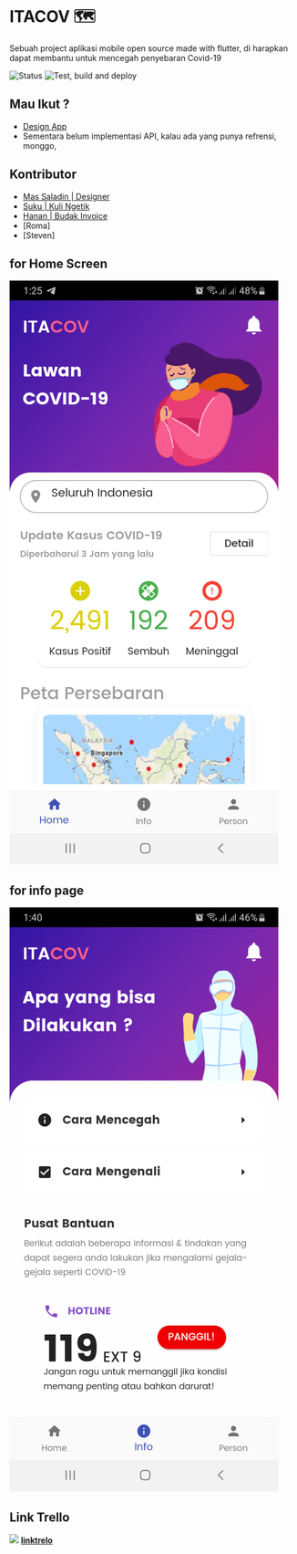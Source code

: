 # ITACOV 🗺

Sebuah project aplikasi mobile open source made with flutter, di harapkan dapat membantu untuk mencegah penyebaran Covid-19 

![Status](https://img.shields.io/badge/Project%20Status-Terminate-red?style=for-the-badge)
![Test, build and deploy](https://github.com/hananloser/itacov-flutter/workflows/Test,%20build%20and%20deploy/badge.svg)
## Mau Ikut ?
- [Design App](https://www.figma.com/file/zZdSbymxNepJGTjCe9pgP2/itacov?node-id=0%3A876)
- Sementara belum implementasi API, kalau ada yang punya refrensi, monggo,

## Kontributor
- [Mas Saladin | Designer](mailto:heysaladin@gmail.com)
- [Suku | Kuli Ngetik](mailto:ilzammulkhaq85@gmail.com)
- [Hanan | Budak Invoice](mailto:hasyrawi@gmail.com)
- [Roma]
- [Steven] 
## for Home Screen 
![screenshoot](flutter_01.png)

## for info page
![screenshoot](flutter_02.png)

## Link Trello
![](https://encrypted-tbn0.gstatic.com/images?q=tbn%3AANd9GcSlQt2zSsbe6k35hEj24NkSomkX8O3owQLMeg-sT6PTwx-M_wXM&usqp=CAU)
**[linktrelo](https://trello.com/invite/b/prPaFoco/6b7839d2f902ed0f3620f981d9391675/itacov)**

